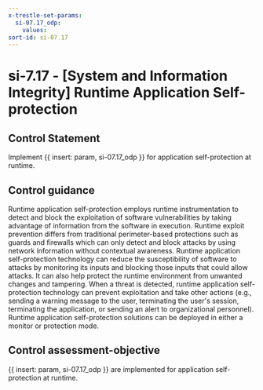 ```yaml
---
x-trestle-set-params:
  si-07.17_odp:
    values:
sort-id: si-07.17
---
```


# si-7.17 - \[System and Information Integrity\] Runtime Application Self-protection

## Control Statement

Implement {{ insert: param, si-07.17_odp }} for application self-protection at runtime.

## Control guidance

Runtime application self-protection employs runtime instrumentation to detect and block the exploitation of software vulnerabilities by taking advantage of information from the software in execution. Runtime exploit prevention differs from traditional perimeter-based protections such as guards and firewalls which can only detect and block attacks by using network information without contextual awareness. Runtime application self-protection technology can reduce the susceptibility of software to attacks by monitoring its inputs and blocking those inputs that could allow attacks. It can also help protect the runtime environment from unwanted changes and tampering. When a threat is detected, runtime application self-protection technology can prevent exploitation and take other actions (e.g., sending a warning message to the user, terminating the user's session, terminating the application, or sending an alert to organizational personnel). Runtime application self-protection solutions can be deployed in either a monitor or protection mode.

## Control assessment-objective

{{ insert: param, si-07.17_odp }} are implemented for application self-protection at runtime.
